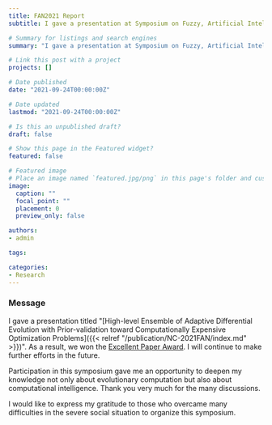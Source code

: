 ```yaml
---
title: FAN2021 Report
subtitle: I gave a presentation at Symposium on Fuzzy, Artificial Intelligence, Neural Networks and Computational Intelligence (FAN2021, 21-23, Sep.).

# Summary for listings and search engines
summary: "I gave a presentation at Symposium on Fuzzy, Artificial Intelligence, Neural Networks and Computational Intelligence (FAN2021), and we won the Excellent Paper Award. Thank you to all those who helped make this event possible．"

# Link this post with a project
projects: []

# Date published
date: "2021-09-24T00:00:00Z"

# Date updated
lastmod: "2021-09-24T00:00:00Z"

# Is this an unpublished draft?
draft: false

# Show this page in the Featured widget?
featured: false

# Featured image
# Place an image named `featured.jpg/png` in this page's folder and customize its options here.
image:
  caption: ""
  focal_point: ""
  placement: 0
  preview_only: false

authors:
- admin

tags:

categories:
- Research
---
```


### Message

I gave a presentation titled \"[High-level Ensemble of Adaptive Differential Evolution with Prior-validation toward Computationally Expensive Optimization Problems]({{< relref "/publication/NC-2021FAN/index.md" >}})\". As a result, we won the [Excellent Paper Award](https://sites.google.com/view/fan2021online/%E8%A1%A8%E5%BD%B0). I will continue to make further efforts in the future.

Participation in this symposium gave me an opportunity to deepen my knowledge not only about evolutionary computation but also about computational intelligence. Thank you very much for the many discussions.

I would like to express my gratitude to those who overcame many difficulties in the severe social situation to organize this symposium.
